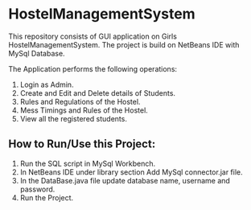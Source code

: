 # HostelManagementSystem

This repository consists of GUI application on Girls HostelManagementSystem.
The project is build on NetBeans IDE with MySql Database.

The Application performs the following operations:
1. Login as Admin.
2. Create and Edit and Delete details of Students.
3. Rules and Regulations of the Hostel.
4. Mess Timings and Rules of the Hostel.
5. View all the registered students.


## How to Run/Use this Project:

1. Run the SQL script in MySql Workbench.
2. In NetBeans IDE under library section Add MySql connector.jar file.
3. In the DataBase.java file update database name, username and password.
4. Run the Project.
